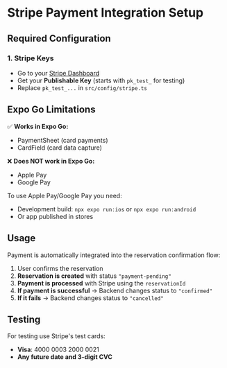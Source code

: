 # Stripe Payment Integration Setup

## Required Configuration

### 1. Stripe Keys
- Go to your [Stripe Dashboard](https://dashboard.stripe.com/)
- Get your **Publishable Key** (starts with `pk_test_` for testing)
- Replace `pk_test_...` in `src/config/stripe.ts`

## Expo Go Limitations

✅ **Works in Expo Go:**
- PaymentSheet (card payments)
- CardField (card data capture)

❌ **Does NOT work in Expo Go:**
- Apple Pay
- Google Pay

To use Apple Pay/Google Pay you need:
- Development build: `npx expo run:ios` or `npx expo run:android`
- Or app published in stores

## Usage

Payment is automatically integrated into the reservation confirmation flow:

1. User confirms the reservation
2. **Reservation is created** with status `"payment-pending"`
3. **Payment is processed** with Stripe using the `reservationId`
4. **If payment is successful** → Backend changes status to `"confirmed"`
5. **If it fails** → Backend changes status to `"cancelled"`

## Testing

For testing use Stripe's test cards:
- **Visa**: 4000 0003 2000 0021
- **Any future date and 3-digit CVC** 